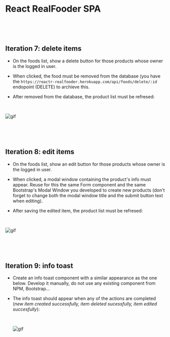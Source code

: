 # React RealFooder SPA

<p>&nbsp;</p>
<p>&nbsp;</p>

## Iteration 7: delete items

- On the foods list, show a delete button for those products whose owner is the logged in user. 

- When clicked, the food must be removed from the database (you have the `https://reactr-realfooder.herokuapp.com/api/foods/delete/:id` endopoint (DELETE) to archieve this.

- After removed from the database, the product list must be refresed: <p>&nbsp;</p>

![gif](https://res.cloudinary.com/ironhack-german/video/upload/e_loop/v1594136859/vid88.gif)
<p>&nbsp;</p>
<p>&nbsp;</p>


## Iteration 8: edit items

- On the foods list, show an edit button for those products whose owner is the logged in user. 

- When clicked, a modal window containing the product's info must appear. Reuse for this the same Form component and the same Bootstrap's Modal Window you developed to create new products (don't forget to change both the modal window title and the submit button text when editing).

- After saving the edited item, the product list must be refresed: <p>&nbsp;</p>

![gif](https://res.cloudinary.com/ironhack-german/video/upload/e_loop/v1594138484/vid87.gif)

<p>&nbsp;</p>
<p>&nbsp;</p>


## Iteration 9: info toast

- Create an info toast component with a similar appearance as the one below. Develop it manually, do not use any existing component from NPM, Bootstrap...

- The info toast should appear when any of the actions are completed (_new item created successfully, item deleted sucessfully, item edited succesfully_): <p>&nbsp;</p>
![gif](https://res.cloudinary.com/ironhack-german/video/upload/e_loop/v1595256141/vid55.gif)

<p>&nbsp;</p>
<p>&nbsp;</p>
